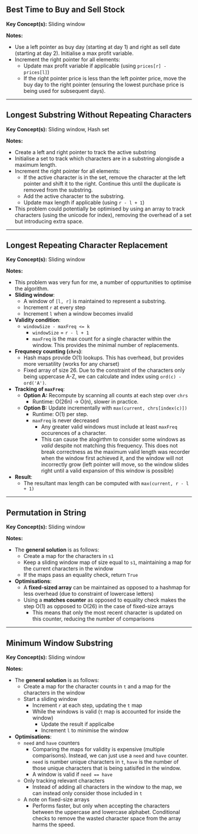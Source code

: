 ## Best Time to Buy and Sell Stock

**Key Concept(s):** Sliding window

**Notes:**
- Use a left pointer as buy day (starting at day 1) and right as sell date (starting at day 2). Initialise a max profit variable.
- Increment the right pointer for all elements:
    - Update max profit variable if applicable (using `prices[r] - prices[l]`)
    - If the right pointer price is less than the left pointer price, move the buy day to the right pointer (ensuring the lowest purchase price is being used for subsequent days).

---

## Longest Substring Without Repeating Characters

**Key Concept(s):** Sliding window, Hash set

**Notes:**
- Create a left and right pointer to track the active substring
- Initialise a set to track which characters are in a substring alongisde a maximum length.
- Increment the right pointer for all elements:
    - If the active character is in the set, remove the character at the left pointer and shift it to the right. Continue this until the duplicate is removed from the substring.
    - Add the active character to the substring.
    - Update max length if applicable (using `r - l + 1`)
- This problem could potentially be optimised by using an array to track characters (using the unicode for index), removing the overhead of a set but introducing extra space.

---

## Longest Repeating Character Replacement

**Key Concept(s):** Sliding window

**Notes:**
- This problem was very fun for me, a number of oppurtunities to optimise the algorithm.
- **Sliding window**:
    - A window of `[l, r]` is maintained to represent a substring.
    - Increment `r` at every step
    - Increment `l` when a window becomes invalid
- **Validity condition**:
    - `windowSize - maxFreq <= k`
        - `windowSize` = `r - l + 1`
        - `maxFreq` is the max count for a single character within the window. This provides the minimal number of replacements.
- **Frequnecy counting (`chrs`)**:
    - Hash maps provide O(1) lookups. This has overhead, but provides more versatility (works for any charset)
    - Fixed array of size 26. Due to the constraint of the characters only being uppercase A-Z, we can calculate and index using `ord(c) - ord('A')`.
- **Tracking of `maxFreq`**:
    - **Option A:** Recompute by scanning all counts at each step over `chrs`
        - Runtime: O(26n) -> O(n), slower in practice.
    - **Option B:** Update incrementally with `max(current, chrs[index(c)])`
        - Runtime: O(1) per step.
        - `maxFreq` is never decreased
            - Any greater valid windows must include at least `maxFreq` occurences of a character.
            - This can cause the alogirthm to consider some windows as *valid* despite not matching this frequency. This does not break correctness as the maximum valid length was recorder when the window first achieved it, and the window will not incorrectly grow (left pointer will move, so the window slides right until a valid expansion of this window is possible)
- **Result**:
    - The resultant max length can be computed with `max(current, r - l + 1)`

---

## Permutation in String

**Key Concept(s):** Sliding window

**Notes:**
- The **general solution** is as follows:
    - Create a map for the characters in `s1`
    - Keep a sliding window map of size equal to `s1`, maintaining a map for the current characters in the window
    - If the maps pass an equality check, return `True`
- **Optimisations**:
    - A **fixed-sized array** can be maintained as opposed to a hashmap for less overhead (due to constraint of lowercase letters)
    - Using a **matches counter** as opposed to equality check makes the step O(1) as opposed to O(26) in the case of fixed-size arrays
        - This means that only the most recent character is updated on this counter, reducing the number of comparisons

---

## Minimum Window Substring

**Key Concept(s):** Sliding window

**Notes:**
- The **general solution** is as follows:
    - Create a map for the character counts in `t` and a map for the characters in the window
    - Start a sliding window
        - Increment `r` at each step, updating the `t` map
        - While the windows is valid (`t` map is accounted for inside the window)
            - Update the result if applicalbe
            - Increment `l` to minimise the window
- **Optimisations**:
    - `need` and `have` counters
        - Comparing the maps for validity is expensive (multiple comparisons). Instead, we can just use a `need` and `have` counter.
        - `need` is number unique characters in `t`, `have` is the number of those unique characters that is being satisifed in the window.
        - A window is valid if `need == have`
    - Only tracking relevant characters
        - Instead of adding all characters in the window to the map, we can instead only consider those included in `t`
    - A note on fixed-size arrays
        - Performs faster, but only when accepting the characters between the uppercase and lowercase alphabet. Conditional checks to remove the wasted character space from the array harms the speed.
